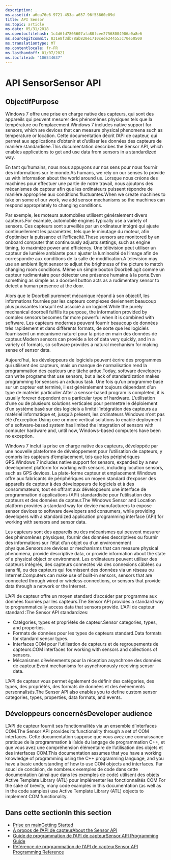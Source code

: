 ```yaml
---
description: .
ms.assetid: a6ea76e6-9721-453a-a657-96f53660e09d
title: API Sensor
ms.topic: article
ms.date: 05/31/2018
ms.openlocfilehash: 1c4d6fd7805607afa80fcee27568004906a0a8e6
ms.sourcegitcommit: 831e8f3db78ab820e1710cede244553c70e50500
ms.translationtype: MT
ms.contentlocale: fr-FR
ms.lasthandoff: 01/07/2021
ms.locfileid: "106544637"
---
```

# <a name="sensor-api"></a><span data-ttu-id="0f87c-103">API Sensor</span><span class="sxs-lookup"><span data-stu-id="0f87c-103">Sensor API</span></span>

## <a name="purpose"></a><span data-ttu-id="0f87c-104">Objectif</span><span class="sxs-lookup"><span data-stu-id="0f87c-104">Purpose</span></span>

<span data-ttu-id="0f87c-105">Windows 7 offre une prise en charge native des capteurs, qui sont des appareils qui peuvent mesurer des phénomènes physiques tels que la température ou l’emplacement.</span><span class="sxs-lookup"><span data-stu-id="0f87c-105">Windows 7 includes native support for sensors, which are devices that can measure physical phenomena such as temperature or location.</span></span> <span data-ttu-id="0f87c-106">Cette documentation décrit l’API de capteur, qui permet aux applications d’obtenir et d’utiliser les données des capteurs de manière standardisée.</span><span class="sxs-lookup"><span data-stu-id="0f87c-106">This documentation describes the Sensor API, which enables applications to get and use data from sensors in a standardized way.</span></span>

<span data-ttu-id="0f87c-107">En tant qu’humains, nous nous appuyons sur nos sens pour nous fournir des informations sur le monde.</span><span class="sxs-lookup"><span data-stu-id="0f87c-107">As humans, we rely on our senses to provide us with information about the world around us.</span></span> <span data-ttu-id="0f87c-108">Lorsque nous créons des machines pour effectuer une partie de notre travail, nous ajoutons des mécanismes de capteur afin que les ordinateurs puissent répondre de manière appropriée aux conditions fluctuantes.</span><span class="sxs-lookup"><span data-stu-id="0f87c-108">When we create machines to take on some of our work, we add sensor mechanisms so the machines can respond appropriately to changing conditions.</span></span>

<span data-ttu-id="0f87c-109">Par exemple, les moteurs automobiles utilisent généralement divers capteurs.</span><span class="sxs-lookup"><span data-stu-id="0f87c-109">For example, automobile engines typically use a variety of sensors.</span></span> <span data-ttu-id="0f87c-110">Ces capteurs sont surveillés par un ordinateur intégré qui ajuste continuellement les paramètres, tels que le minutage du moteur, afin d’optimiser la puissance et l’efficacité.</span><span class="sxs-lookup"><span data-stu-id="0f87c-110">These sensors are monitored by an onboard computer that continuously adjusts settings, such as engine timing, to maximize power and efficiency.</span></span> <span data-ttu-id="0f87c-111">Une télévision peut utiliser un capteur de lumière ambiante pour ajuster la luminosité de l’image afin de correspondre aux conditions de la salle de modification.</span><span class="sxs-lookup"><span data-stu-id="0f87c-111">A television may use an ambient light sensor to adjust the brightness of the picture to match changing room conditions.</span></span> <span data-ttu-id="0f87c-112">Même un simple bouton Doorbell agit comme un capteur rudimentaire pour détecter une présence humaine à la porte.</span><span class="sxs-lookup"><span data-stu-id="0f87c-112">Even something as simple as a doorbell button acts as a rudimentary sensor to detect a human presence at the door.</span></span>

<span data-ttu-id="0f87c-113">Alors que le Doorbell purement mécanique répond à son objectif, les informations fournies par les capteurs complexes deviennent beaucoup plus puissantes lorsqu’il est associé à un logiciel.</span><span class="sxs-lookup"><span data-stu-id="0f87c-113">While the purely mechanical doorbell fulfills its purpose, the information provided by complex sensors becomes far more powerful when it is combined with software.</span></span> <span data-ttu-id="0f87c-114">Les capteurs modernes peuvent fournir beaucoup de données très rapidement et dans différents formats, de sorte que les logiciels fournissent un mécanisme naturel pour la prise en main des données de capteur.</span><span class="sxs-lookup"><span data-stu-id="0f87c-114">Modern sensors can provide a lot of data very quickly, and in a variety of formats, so software provides a natural mechanism for making sense of sensor data.</span></span>

<span data-ttu-id="0f87c-115">Aujourd’hui, les développeurs de logiciels peuvent écrire des programmes qui utilisent des capteurs, mais un manque de normalisation rend la programmation des capteurs une tâche ardue.</span><span class="sxs-lookup"><span data-stu-id="0f87c-115">Today, software developers can write programs that use sensors, but a lack of standardization makes programming for sensors an arduous task.</span></span> <span data-ttu-id="0f87c-116">Une fois qu’un programme basé sur un capteur est terminé, il est généralement toujours dépendant d’un type de matériel particulier.</span><span class="sxs-lookup"><span data-stu-id="0f87c-116">After a sensor-based program is completed, it is usually forever dependent on a particular type of hardware.</span></span> <span data-ttu-id="0f87c-117">L’utilisation d’une ou de plusieurs solutions verticales pour permettre le déploiement d’un système basé sur des logiciels a limité l’intégration des capteurs au matériel informatique et, jusqu’à présent, les ordinateurs Windows n’ont pas été d’exception.</span><span class="sxs-lookup"><span data-stu-id="0f87c-117">Using one or more vertical solutions to enable deployment of a software-based system has limited the integration of sensors with computer hardware and, until now, Windows-based computers have been no exception.</span></span>

<span data-ttu-id="0f87c-118">Windows 7 inclut la prise en charge native des capteurs, développée par une nouvelle plateforme de développement pour l’utilisation de capteurs, y compris les capteurs d’emplacement, tels que les périphériques GPS.</span><span class="sxs-lookup"><span data-stu-id="0f87c-118">Windows 7 includes native support for sensors, expanded by a new development platform for working with sensors, including location sensors, such as GPS devices.</span></span> <span data-ttu-id="0f87c-119">La plate-forme capteur et emplacement Windows offre aux fabricants de périphériques un moyen standard d’exposer des appareils de capteur à des développeurs de logiciels et à des consommateurs, tout en offrant aux développeurs une interface de programmation d’applications (API) standardisée pour l’utilisation des capteurs et des données de capteur.</span><span class="sxs-lookup"><span data-stu-id="0f87c-119">The Windows Sensor and Location platform provides a standard way for device manufacturers to expose sensor devices to software developers and consumers, while providing developers with a standardized application programming interface (API) for working with sensors and sensor data.</span></span>

<span data-ttu-id="0f87c-120">Les capteurs sont des appareils ou des mécanismes qui peuvent mesurer des phénomènes physiques, fournir des données descriptives ou fournir des informations sur l’état d’un objet ou d’un environnement physique.</span><span class="sxs-lookup"><span data-stu-id="0f87c-120">Sensors are devices or mechanisms that can measure physical phenomena, provide descriptive data, or provide information about the state of a physical object or environment.</span></span> <span data-ttu-id="0f87c-121">Les ordinateurs peuvent utiliser des capteurs intégrés, des capteurs connectés via des connexions câblées ou sans fil, ou des capteurs qui fournissent des données via un réseau ou Internet.</span><span class="sxs-lookup"><span data-stu-id="0f87c-121">Computers can make use of built-in sensors, sensors that are connected through wired or wireless connections, or sensors that provide data through a network or the Internet.</span></span>

<span data-ttu-id="0f87c-122">L’API de capteur offre un moyen standard d’accéder par programme aux données fournies par les capteurs.</span><span class="sxs-lookup"><span data-stu-id="0f87c-122">The Sensor API provides a standard way to programmatically access data that sensors provide.</span></span> <span data-ttu-id="0f87c-123">L’API de capteur standard :</span><span class="sxs-lookup"><span data-stu-id="0f87c-123">The Sensor API standardizes:</span></span>

-   <span data-ttu-id="0f87c-124">Catégories, types et propriétés de capteur.</span><span class="sxs-lookup"><span data-stu-id="0f87c-124">Sensor categories, types, and properties.</span></span>
-   <span data-ttu-id="0f87c-125">Formats de données pour les types de capteurs standard.</span><span class="sxs-lookup"><span data-stu-id="0f87c-125">Data formats for standard sensor types.</span></span>
-   <span data-ttu-id="0f87c-126">Interfaces COM pour l’utilisation de capteurs et de regroupements de capteurs.</span><span class="sxs-lookup"><span data-stu-id="0f87c-126">COM interfaces for working with sensors and collections of sensors.</span></span>
-   <span data-ttu-id="0f87c-127">Mécanismes d’événements pour la réception asynchrone des données de capteur.</span><span class="sxs-lookup"><span data-stu-id="0f87c-127">Event mechanisms for asynchronously receiving sensor data.</span></span>

<span data-ttu-id="0f87c-128">L’API de capteur vous permet également de définir des catégories, des types, des propriétés, des formats de données et des événements personnalisés.</span><span class="sxs-lookup"><span data-stu-id="0f87c-128">The Sensor API also enables you to define custom sensor categories, types, properties, data formats, and events.</span></span>

## <a name="developer-audience"></a><span data-ttu-id="0f87c-129">Développeurs concernés</span><span class="sxs-lookup"><span data-stu-id="0f87c-129">Developer audience</span></span>

<span data-ttu-id="0f87c-130">L’API de capteur fournit ses fonctionnalités via un ensemble d’interfaces COM.</span><span class="sxs-lookup"><span data-stu-id="0f87c-130">The Sensor API provides its functionality through a set of COM interfaces.</span></span> <span data-ttu-id="0f87c-131">Cette documentation suppose que vous avez une connaissance pratique de la programmation à l’aide du langage de programmation C++, et que vous avez une compréhension élémentaire de l’utilisation des objets et des interfaces COM.</span><span class="sxs-lookup"><span data-stu-id="0f87c-131">This documentation assumes that you have a working knowledge of programming using the C++ programming language, and you have a basic understanding of how to use COM objects and interfaces.</span></span> <span data-ttu-id="0f87c-132">Par souci de concision, de nombreux exemples de code dans cette documentation (ainsi que dans les exemples de code) utilisent des objets Active Template Library (ATL) pour implémenter les fonctionnalités COM.</span><span class="sxs-lookup"><span data-stu-id="0f87c-132">For the sake of brevity, many code examples in this documentation (as well as in the code samples) use Active Template Library (ATL) objects to implement COM functionality.</span></span>

## <a name="in-this-section"></a><span data-ttu-id="0f87c-133">Dans cette section</span><span class="sxs-lookup"><span data-stu-id="0f87c-133">In this section</span></span>

-   [<span data-ttu-id="0f87c-134">Prise en main</span><span class="sxs-lookup"><span data-stu-id="0f87c-134">Getting Started</span></span>](getting-started.md)
-   [<span data-ttu-id="0f87c-135">À propos de l’API de capteur</span><span class="sxs-lookup"><span data-stu-id="0f87c-135">About the Sensor API</span></span>](about-the-sensor-api.md)
-   [<span data-ttu-id="0f87c-136">Guide de programmation de l’API de capteur</span><span class="sxs-lookup"><span data-stu-id="0f87c-136">Sensor API Programming Guide</span></span>](sensor-api-programming-guide.md)
-   [<span data-ttu-id="0f87c-137">Référence de programmation de l’API de capteur</span><span class="sxs-lookup"><span data-stu-id="0f87c-137">Sensor API Programming Reference</span></span>](sensor-api-programming-reference.md)

 

 




